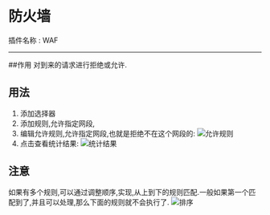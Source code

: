 防火墙
===
插件名称 : WAF

---
##作用
对到来的请求进行拒绝或允许.
## 用法
1. 添加选择器
2. 添加规则,允许指定网段,
3. 编辑允许规则,允许指定网段,也就是拒绝不在这个网段的:
![允许规则](../img/nginx/nginx_lua/orange/waf/允许访问.png)
6. 点击查看统计结果:
![统计结果](../img/nginx/nginx_lua/orange/waf/统计.png)

## 注意
如果有多个规则,可以通过调整顺序,实现,从上到下的规则匹配.一般如果第一个匹配到了,并且可以处理,那么下面的规则就不会执行了.
![排序](../img/nginx/nginx_lua/orange/waf/排序.png)

